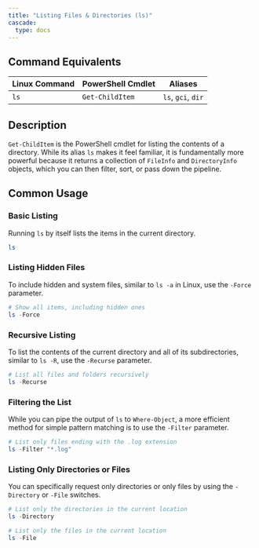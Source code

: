 ```yaml
---
title: "Listing Files & Directories (ls)"
cascade:
  type: docs
---
```


## Command Equivalents

| Linux Command | PowerShell Cmdlet | Aliases           |
|---------------|-------------------|-------------------|
| `ls`          | `Get-ChildItem`   | `ls`, `gci`, `dir` |

## Description

`Get-ChildItem` is the PowerShell cmdlet for listing the contents of a directory. While its alias `ls` makes it feel familiar, it is fundamentally more powerful because it returns a collection of `FileInfo` and `DirectoryInfo` objects, which you can then filter, sort, or pass down the pipeline.

## Common Usage

### Basic Listing

Running `ls` by itself lists the items in the current directory.

```powershell
ls
```

### Listing Hidden Files

To include hidden and system files, similar to `ls -a` in Linux, use the `-Force` parameter.

```powerShell
# Show all items, including hidden ones
ls -Force
```

### Recursive Listing

To list the contents of the current directory and all of its subdirectories, similar to `ls -R`, use the `-Recurse` parameter.

```powerShell
# List all files and folders recursively
ls -Recurse
```

### Filtering the List

While you can pipe the output of `ls` to `Where-Object`, a more efficient method for simple pattern matching is to use the `-Filter` parameter.

```powerShell
# List only files ending with the .log extension
ls -Filter "*.log"
```

### Listing Only Directories or Files

You can specifically request only directories or only files by using the `-Directory` or `-File` switches.

```powerShell
# List only the directories in the current location
ls -Directory

# List only the files in the current location
ls -File
```
